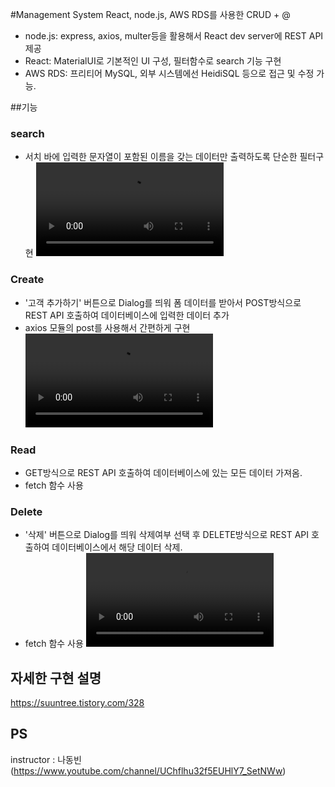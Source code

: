 #Management System
React, node.js, AWS RDS를 사용한 CRUD + @
- node.js: express, axios, multer등을 활용해서 React dev server에 REST API 제공
- React: MaterialUI로 기본적인 UI 구성, 필터함수로 search 기능 구현
- AWS RDS: 프리티어 MySQL, 외부 시스템에선 HeidiSQL 등으로 접근 및 수정 가능.

##기능 
### search
 - 서치 바에 입력한 문자열이 포함된 이름을 갖는 데이터만 출력하도록 단순한 필터구현
![search](https://user-images.githubusercontent.com/48829883/104587244-01d38300-56aa-11eb-9c85-7ca906b6a949.mp4)

### Create
 - '고객 추가하기' 버튼으로 Dialog를 띄워 폼 데이터를 받아서 POST방식으로 REST API 호출하여 데이터베이스에 입력한 데이터 추가 
 -  axios 모듈의 post를 사용해서 간편하게 구현
 ![create](https://user-images.githubusercontent.com/48829883/104588523-d5b90180-56ab-11eb-98f8-dbf0cb5fd2a1.mp4)

### Read
 - GET방식으로 REST API 호출하여 데이터베이스에 있는 모든 데이터 가져옴.
 - fetch 함수 사용

### Delete
 - '삭제' 버튼으로 Dialog를 띄워 삭제여부 선택 후 DELETE방식으로 REST API 호출하여 데이터베이스에서 해당 데이터 삭제.
 - fetch 함수 사용
 ![delete](https://user-images.githubusercontent.com/48829883/104588727-26c8f580-56ac-11eb-9bcb-36f697c8df3b.mp4)


## 자세한 구현 설명
https://suuntree.tistory.com/328


 ## PS
 instructor : 나동빈 (https://www.youtube.com/channel/UChflhu32f5EUHlY7_SetNWw)